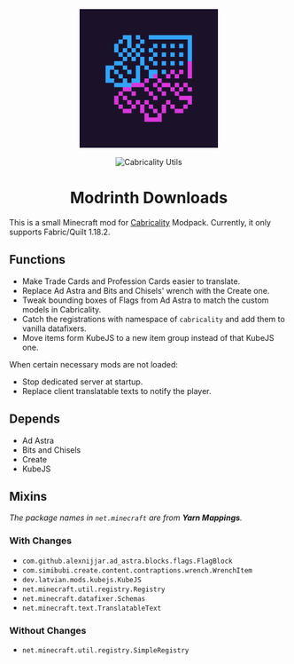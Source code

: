 <div align="center"> <img src="https://github.com/DM-Earth/Cabricality-Utils/blob/1.18/icon.png?raw=true" width = 250 alt="Cabricality Utils"> </div>
<p> </p>
<div align="center"> <img src="https://img.shields.io/modrinth/dt/cabricality-utils" width = 100 alt="Cabricality Utils"> </div>
<h1 align="center"> Modrinth Downloads </h1>

This is a small Minecraft mod for [Cabricality](https://github.com/DM-Earth/Cabricality) Modpack. Currently, it only supports Fabric/Quilt 1.18.2.

## Functions

- Make Trade Cards and Profession Cards easier to translate.
- Replace Ad Astra and Bits and Chisels' wrench with the Create one.
- Tweak bounding boxes of Flags from Ad Astra to match the custom models in Cabricality.
- Catch the registrations with namespace of `cabricality` and add them to vanilla datafixers.
- Move items form KubeJS to a new item group instead of that KubeJS one.

When certain necessary mods are not loaded:

- Stop dedicated server at startup.
- Replace client translatable texts to notify the player.

## Depends

- Ad Astra
- Bits and Chisels
- Create
- KubeJS

## Mixins

*The package names in `net.minecraft` are from **Yarn Mappings**.*

### With Changes

- `com.github.alexnijjar.ad_astra.blocks.flags.FlagBlock`
- `com.simibubi.create.content.contraptions.wrench.WrenchItem`
- `dev.latvian.mods.kubejs.KubeJS`
- `net.minecraft.util.registry.Registry`
- `net.minecraft.datafixer.Schemas`
- `net.minecraft.text.TranslatableText`

### Without Changes

- `net.minecraft.util.registry.SimpleRegistry`
